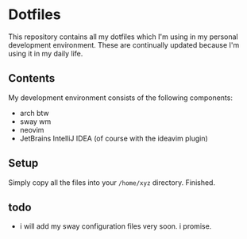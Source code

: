 # Dotfiles
This repository contains all my dotfiles which I'm using in my personal development environment.
These are continually updated because I'm using it in my daily life.

## Contents
My development environment consists of the following components:
* arch btw
* sway wm
* neovim
* JetBrains IntelliJ IDEA (of course with the ideavim plugin)

## Setup
Simply copy all the files into your `/home/xyz` directory. Finished.

## todo
* i will add my sway configuration files very soon. i promise.

